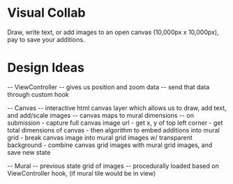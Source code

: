 # Visual Collab

Draw, write text, or add images to an open canvas (10,000px x 10,000px), pay to save your additions.

# Design Ideas

-- ViewController
-- gives us position and zoom data
-- send that data through custom hook

-- Canvas
-- interactive html canvas layer which allows us to draw, add text, and add/scale images
-- canvas maps to mural dimensions
-- on submission - capture full canvas image url - get x, y of top left corner - get total dimensions of canvas - then algorithm to embed additions into mural grid - break canvas image into mural grid images w/ transparent background - combine canvas grid images with mural grid images, and save new state

-- Mural
-- previous state grid of images
-- procedurally loaded based on ViewController hook, (if mural tile would be in view)
